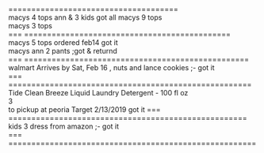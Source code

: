 




=====================================    
macys  4 tops  ann & 3 kids   got all
macys 9 tops   
macys 3 tops   
=== =============================================    
macys 5 tops  ordered feb14    got it  
macys ann  2 pants ;got & returnd   
=== =================================================    
walmart Arrives by Sat, Feb 16   , nuts and lance cookies ;- got it    
===  =====================================================   
Tide Clean Breeze Liquid Laundry Detergent - 100 fl oz     
3    
to pickup at peoria Target 
2/13/2019    got it 
===  ====================================================   
kids 3 dress from amazon ;- got it    
=== ======================================================    
